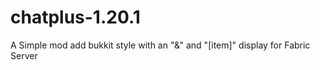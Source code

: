 # chatplus-1.20.1
 A Simple mod add bukkit style with an "&" and "[item]" display for Fabric Server
